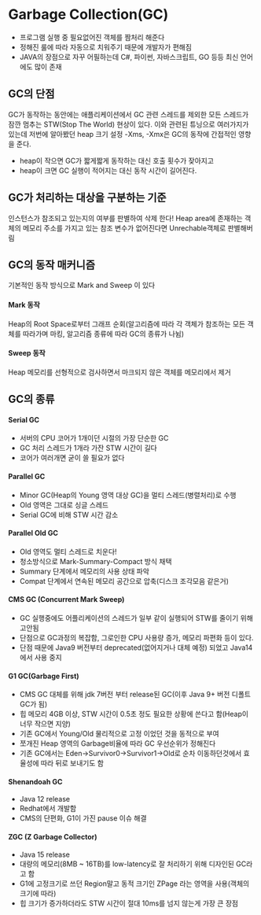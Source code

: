 # Garbage Collection(GC)
- 프로그램 실행 중 필요없어진 객체를 짬처리 해준다
- 정해진 룰에 따라 자동으로 치워주기 때문에 개발자가 편해짐
- JAVA의 장점으로 자꾸 어필하는데 C#, 파이썬, 자바스크립트, GO 등등 최신 언어에도 많이 존재

## GC의 단점
GC가 동작하는 동안에는 애플리케이션에서 GC 관련 스레드를 제외한 모든 스레드가 잠깐 멈추는 STW(Stop The World) 현상이 있다.
이와 관련된 튜닝으로 여러가지가 있는데 저번에 알아봤던 heap 크기 설정 -Xms, -Xmx은 GC의 동작에 간접적인 영향을 준다.
- heap이 작으면 GC가 짧게짧게 동작하는 대신 호출 횟수가 잦아지고
- heap이 크면 GC 실행이 적어지는 대신 동작 시간이 길어진다.

## GC가 처리하는 대상을 구분하는 기준
인스턴스가 참조되고 있는지의 여부를 판별하여 삭제 한다!
Heap area에 존재하는 객체의 메모리 주소를 가지고 있는 참조 변수가 없어진다면 Unrechable객체로 판별해버림

## GC의 동작 매커니즘
기본적인 동작 방식으로 Mark and Sweep 이 있다
#### Mark 동작
Heap의 Root Space로부터 그래프 순회(알고리즘에 따라 각 객체가 참조하는 모든 객체를 따라가며 마킹, 알고리즘 종류에 따라 GC의 종류가 나뉨)
#### Sweep 동작
Heap 메모리를 선형적으로 검사하면서 마크되지 않은 객체를 메모리에서 제거

## GC의 종류
#### Serial GC
- 서버의 CPU 코어가 1개이던 시절의 가장 단순한 GC
- GC 처리 스레드가 1개라 가잔 STW 시간이 길다
- 코어가 여러개면 굳이 쓸 필요가 없다
#### Parallel GC
- Minor GC(Heap의 Young 영역 대상 GC)을 멀티 스레드(병렬처리)로 수행
- Old 영역은 그대로 싱글 스레드
- Serial GC에 비해 STW 시간 감소
#### Parallel Old GC
- Old 영역도 멀티 스레드로 치운다!
- 청소방식으로 Mark-Summary-Compact 방식 채택
- Summary 단계에서 메모리의 사용 상태 파악
- Compat 단계에서 연속된 메모리 공간으로 압축(디스크 조각모음 같은거)
#### CMS GC (Concurrent Mark Sweep)
- GC 실행중에도 어플리케이션의 스레드가 일부 같이 실행되어 STW를 줄이기 위해 고안됨
- 단점으로  GC과정의 복잡함, 그로인한 CPU 사용량 증가, 메모리 파편화 등이 있다.
- 단점 때문에 Java9 버전부터 deprecated(없어지거나 대체 예정) 되었고 Java14에서 사용 중지
#### G1 GC(Garbage First)
- CMS GC 대체를 위해 jdk 7버전 부터 release된 GC(이후 Java 9+ 버전 디폴트 GC가 됨)
- 힙 메모리 4GB 이상, STW 시간이 0.5초 정도 필요한 상황에 쓴다고 함(Heap이 너무 작으면 지양)
- 기존 GC에서 Young/Old 물리적으로 고정 이었던 것을 동적으로 부여
- 쪼개진 Heap 영역의 Garbage비율에 따라 GC 우선순위가 정해진다
- 기존 GC에서는 Eden->Survivor0->Survivor1->Old로 순차 이동하던것에서 효율성에 따라 뒤로 보내기도 함
#### Shenandoah GC
- Java 12 release
- Redhat에서 개발함
- CMS의 단편화, G1이 가진 pause 이슈 해결
#### ZGC (Z Garbage Collector)
- Java 15 release
- 대량의 메모리(8MB ~ 16TB)를 low-latency로 잘 처리하기 위해 디자인된 GC라고 함
- G1에 고정크기로 쓰던 Region말고 동적 크기인 ZPage 라는 영역을 사용(객체의 크기에 따라)
- 힙 크기가 증가하더라도 STW 시간이 절대 10ms를 넘지 않는게 가장 큰 장점